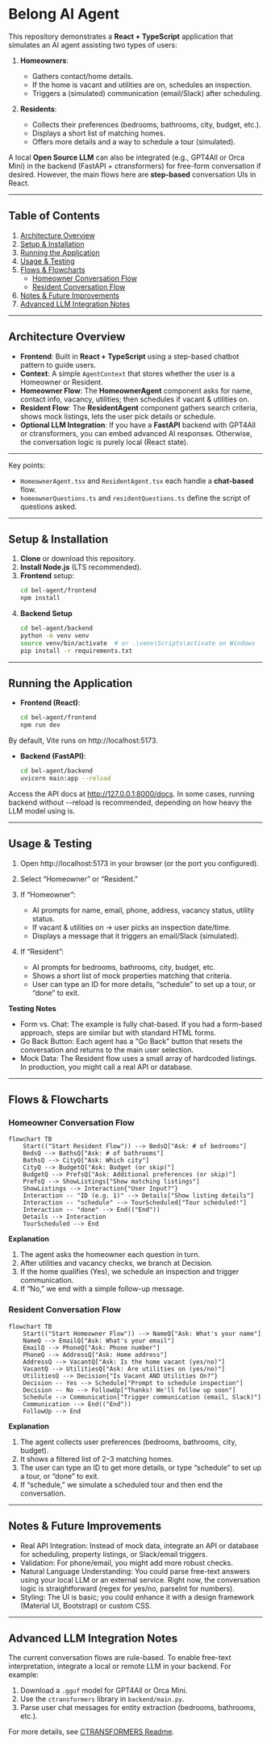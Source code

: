 # Belong AI Agent

This repository demonstrates a **React + TypeScript** application that simulates an AI agent assisting two types of users:

1. **Homeowners**:  
   - Gathers contact/home details.  
   - If the home is vacant and utilities are on, schedules an inspection.  
   - Triggers a (simulated) communication (email/Slack) after scheduling.

2. **Residents**:  
   - Collects their preferences (bedrooms, bathrooms, city, budget, etc.).  
   - Displays a short list of matching homes.  
   - Offers more details and a way to schedule a tour (simulated).

A local **Open Source LLM** can also be integrated (e.g., GPT4All or Orca Mini) in the backend (FastAPI + ctransformers) for free-form conversation if desired. However, the main flows here are **step-based** conversation UIs in React.

---

## Table of Contents

1. [Architecture Overview](#architecture-overview)  
2. [Setup & Installation](#setup--installation)  
3. [Running the Application](#running-the-application)  
4. [Usage & Testing](#usage--testing)  
5. [Flows & Flowcharts](#flows--flowcharts)  
   - [Homeowner Conversation Flow](#homeowner-conversation-flow)  
   - [Resident Conversation Flow](#resident-conversation-flow)  
6. [Notes & Future Improvements](#notes--future-improvements)
7. [Advanced LLM Integration Notes](#advanced-llm-integration-notes)

---

## Architecture Overview

- **Frontend**: Built in **React + TypeScript** using a step-based chatbot pattern to guide users.  
- **Context**: A simple `AgentContext` that stores whether the user is a Homeowner or Resident.  
- **Homeowner Flow**: The **HomeownerAgent** component asks for name, contact info, vacancy, utilities; then schedules if vacant & utilities on.  
- **Resident Flow**: The **ResidentAgent** component gathers search criteria, shows mock listings, lets the user pick details or schedule.  
- **Optional LLM Integration**: If you have a **FastAPI** backend with GPT4All or ctransformers, you can embed advanced AI responses. Otherwise, the conversation logic is purely local (React state).

---

Key points:

- `HomeownerAgent.tsx` and `ResidentAgent.tsx` each handle a **chat-based** flow.
- `homeownerQuestions.ts` and `residentQuestions.ts` define the script of questions asked.

---

## Setup & Installation

1. **Clone** or download this repository.
2. **Install Node.js** (LTS recommended).
3. **Frontend** setup:
   ```bash
   cd bel-agent/frontend
   npm install
4. **Backend Setup**
   ```bash
   cd bel-agent/backend
   python -m venv venv
   source venv/bin/activate  # or .\venv\Scripts\activate on Windows
   pip install -r requirements.txt
   
---

## Running the Application

- **Frontend (React)**:
   ```bash
   cd bel-agent/frontend
   npm run dev
By default, Vite runs on http://localhost:5173.

- **Backend (FastAPI)**:
   ```bash
   cd bel-agent/backend
   uvicorn main:app --reload
Access the API docs at http://127.0.0.1:8000/docs.
In some cases, running backend without --reload is recommended,
depending on how heavy the LLM model using is.

---

## Usage & Testing

1. Open http://localhost:5173 in your browser (or the port you configured).
2. Select “Homeowner” or “Resident.”
3. If “Homeowner”:
   - AI prompts for name, email, phone, address, vacancy status, utility status.
   - If vacant & utilities on → user picks an inspection date/time.
   - Displays a message that it triggers an email/Slack (simulated).

4. If “Resident”:
   - AI prompts for bedrooms, bathrooms, city, budget, etc.
   - Shows a short list of mock properties matching that criteria.
   - User can type an ID for more details, “schedule” to set up a tour, or “done” to exit.

**Testing Notes**
   - Form vs. Chat: The example is fully chat-based. If you had a form-based approach, steps are similar but with standard HTML forms.
   - Go Back Button: Each agent has a “Go Back” button that resets the conversation and returns to the main user selection.
   - Mock Data: The Resident flow uses a small array of hardcoded listings. In production, you might call a real API or database.

---

## Flows & Flowcharts

### Homeowner Conversation Flow
```mermaid
flowchart TB
    Start(("Start Resident Flow")) --> BedsQ["Ask: # of bedrooms"]
    BedsQ --> BathsQ["Ask: # of bathrooms"]
    BathsQ --> CityQ["Ask: Which city"]
    CityQ --> BudgetQ["Ask: Budget (or skip)"]
    BudgetQ --> PrefsQ["Ask: Additional preferences (or skip)"]
    PrefsQ --> ShowListings["Show matching listings"]
    ShowListings --> Interaction{"User Input?"}
    Interaction -- "ID (e.g. 1)" --> Details["Show listing details"]
    Interaction -- "schedule" --> TourScheduled["Tour scheduled!"]
    Interaction -- "done" --> End(("End"))
    Details --> Interaction
    TourScheduled --> End
```
**Explanation**
   1. The agent asks the homeowner each question in turn.
   2. After utilities and vacancy checks, we branch at Decision.
   3. If the home qualifies (Yes), we schedule an inspection and trigger communication.
   4. If “No,” we end with a simple follow-up message.


### Resident Conversation Flow
```mermaid
flowchart TB
    Start(("Start Homeowner Flow")) --> NameQ["Ask: What's your name"]
    NameQ --> EmailQ["Ask: What's your email"]
    EmailQ --> PhoneQ["Ask: Phone number"]
    PhoneQ --> AddressQ["Ask: Home address"]
    AddressQ --> VacantQ["Ask: Is the home vacant (yes/no)"]
    VacantQ --> UtilitiesQ["Ask: Are utilities on (yes/no)"]
    UtilitiesQ --> Decision{"Is Vacant AND Utilities On?"}
    Decision -- Yes --> Schedule["Prompt to schedule inspection"]
    Decision -- No --> FollowUp["Thanks! We'll follow up soon"]
    Schedule --> Communication["Trigger communication (email, Slack)"]
    Communication --> End(("End"))
    FollowUp --> End
```
**Explanation**
   1. The agent collects user preferences (bedrooms, bathrooms, city, budget).
   2. It shows a filtered list of 2–3 matching homes.
   3. The user can type an ID to get more details, or type “schedule” to set up a tour, or “done” to exit.
   4. If “schedule,” we simulate a scheduled tour and then end the conversation.

---

## Notes & Future Improvements

   - Real API Integration: Instead of mock data, integrate an API or database for scheduling, property listings, or Slack/email triggers.
   - Validation: For phone/email, you might add more robust checks.
   - Natural Language Understanding: You could parse free-text answers using your local LLM or an external service. Right now, the conversation logic is straightforward (regex for yes/no, parseInt for numbers).
   - Styling: The UI is basic; you could enhance it with a design framework (Material UI, Bootstrap) or custom CSS.

---

## Advanced LLM Integration Notes

The current conversation flows are rule-based. To enable free-text interpretation, 
integrate a local or remote LLM in your backend. For example:
   1. Download a `.gguf` model for GPT4All or Orca Mini.
   2. Use the `ctransformers` library in `backend/main.py`.
   3. Parse user chat messages for entity extraction (bedrooms, bathrooms, etc.).

For more details, see [CTRANSFORMERS Readme](https://github.com/marella/ctransformers).